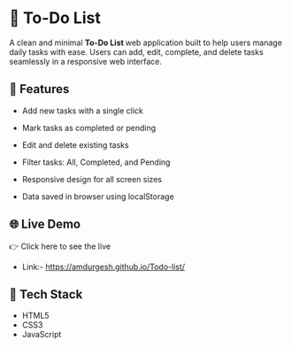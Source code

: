 # 📝 To-Do List

A clean and minimal <b>To-Do List </b> web application built to help users manage daily tasks with ease. Users can add, edit, complete, and delete tasks seamlessly in a responsive web interface.

## 🚀 Features

- Add new tasks with a single click

- Mark tasks as completed or pending

- Edit and delete existing tasks

- Filter tasks: All, Completed, and Pending

- Responsive design for all screen sizes

- Data saved in browser using localStorage

## 🌐 Live Demo

👉 Click here to see the live
- Link:- https://amdurgesh.github.io/Todo-list/

## 📂 Tech Stack

- HTML5
- CSS3
- JavaScript